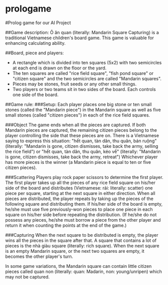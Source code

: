 prologame
=========

#Prolog game for our AI Project

##Game description: 
Ô ăn quan (literally: Mandarin Square Capturing) is a traditional Vietnamese children's board game.
This game is valuable for enhancing calculating ability.

##Board, piece and players:
* A rectangle which is divided into ten squares (5x2) with two semicircles at each end is drawn on the floor or the yard.
* The ten squares are called "rice field square", "fish pond square" or "citizen square" and the two semicircles are called "Mandarin squares".
* Pieces may be stones, fruit seeds or any other small things.
* Two players or two teams sit in two sides of the board. Each controls one side of the board.
    
##Game rule:
###Setup:
Each player places one big stone or ten small stones (called the "Mandarin piece") in the Mandarin square 
as well as five small stones (called "citizen pieces") in each of the rice field squares.

###Object
The game ends when all the pieces are captured.
If both Mandarin pieces are captured, the remaining citizen pieces belong to the player 
controlling the side that these pieces are on. 
There is a Vietnamese saying to express this situation: "hết quan, tàn dân, thu quân, bán ruộng" 
(literally: "Mandarin is gone, citizen dismisses, take back the army, selling the rice field") 
or "hết quan, tàn dân, thu quân, kéo về" 
(literally: "Mandarin is gone, citizen dismisses, take back the army, retreat")
Whichever player has more pieces is the winner (a Mandarin piece is equal to ten or five citizen pieces).

###Scattering
Players play rock paper scissors to determine the first player.
The first player takes up all the pieces of any rice field square on his/her side of the board and distributes (Vietnamese: rải: literally: scatter) one piece per square, starting at the next square in either direction. When all pieces are distributed, the player repeats by taking up the pieces of the following square and distributing them.
If his/her side of the board is empty, he/she must use five previously-won pieces to place one piece in each square on his/her side before repeating the distribution. (If he/she do not possess any pieces, he/she must borrow a piece from the other player and return it when counting the points at the end of the game.)

###Capturing
When the next square to be distributed is empty, the player wins all the pieces in the square after that. 
A square that contains a lot of pieces is the nhà giàu square (literally: rich square).
When the next square is an empty Mandarin square, or the next two squares are empty, it becomes the other player's turn.

In some game variations, the Mandarin square can contain little citizen pieces called quan non 
(literally: quan: Madarin, non: young/unripen) which may not be captured.


